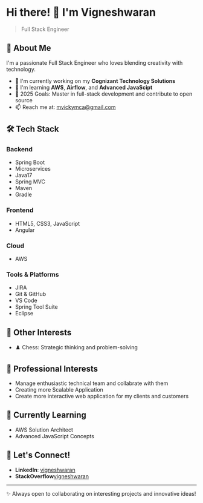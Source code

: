 # Hi there! 👋 I'm Vigneshwaran

> Full Stack Engineer

## 🚀 About Me

I'm a passionate Full Stack Engineer who loves blending creativity with technology. 

- 🔭 I'm currently working on my **Cognizant Technology Solutions**
- 🌱 I'm learning **AWS**, **Airflow**, and **Advanced JavaScipt**
- 🎯 2025 Goals: Master in full-stack development and contribute to open source
- 📫 Reach me at: mvickymca@gmail.com

## 🛠️ Tech Stack

### Backend
- Spring Boot
- Microservices
- Java17
- Spring MVC
- Maven
- Gradle

### Frontend
- HTML5, CSS3, JavaScript
- Angular

### Cloud
- AWS


### Tools & Platforms
- JIRA
- Git & GitHub
- VS Code
- Spring Tool Suite
- Eclipse



<!-- Add more projects as you create them -->

## 🎯 Other Interests

- ♟️ Chess: Strategic thinking and problem-solving


## 💼 Professional Interests

- Manage enthusiastic technical team and collabrate with them 
- Creating more Scalable Application
- Create more interactive web application for my clients and customers


## 🌱 Currently Learning

- AWS Solution Architect
- Advanced JavaScript Concepts


## 🤝 Let's Connect!

- **LinkedIn**: [vigneshwaran](https://www.linkedin.com/in/vigneshwaran-muthurathinamrathinam/)
- **StackOverflow**[vigneshwaran](https://stackoverflow.com/users/6670943/vigneshwaran-m)

---

✨ Always open to collaborating on interesting projects and innovative ideas!
